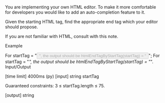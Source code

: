 You are implementing your own HTML editor. To make it more comfortable for developers you would like to add an auto-completion feature to it.

Given the starting HTML tag, find the appropriate end tag which your editor should propose.

If you are not familiar with HTML, consult with this note.

Example

For startTag = "<button type='button' disabled>", the output should be
htmlEndTagByStartTag(startTag) = "</button>";
For startTag = "<i>", the output should be
htmlEndTagByStartTag(startTag) = "</i>".
Input/Output

[time limit] 4000ms (py)
[input] string startTag

Guaranteed constraints:
3 ≤ startTag.length ≤ 75.

[output] string

